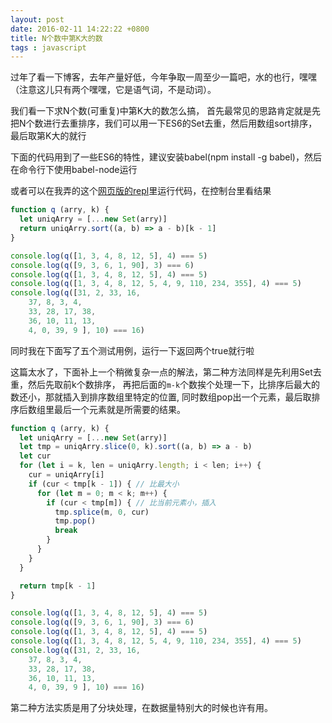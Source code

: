 ```yaml
---
layout: post
date: 2016-02-11 14:22:22 +0800
title: N个数中第K大的数
tags : javascript
---
```


过年了看一下博客，去年产量好低，今年争取一周至少一篇吧，水的也行，嘿嘿（注意这儿只有两个嘿嘿，它是语气词，不是动词）。

我们看一下求N个数(可重复)中第K大的数怎么搞，
首先最常见的思路肯定就是先把N个数进行去重排序，我们可以用一下ES6的Set去重，然后用数组sort排序，最后取第K大的就行

下面的代码用到了一些ES6的特性，建议安装babel(npm install -g babel)，然后在命令行下使用babel-node运行

或者可以在我弄的这个[网页版的repl](/demos/es6-run.html)里运行代码，在控制台里看结果

```javascript
function q (arry, k) {
  let uniqArry = [...new Set(arry)]
  return uniqArry.sort((a, b) => a - b)[k - 1]
}

console.log(q([1, 3, 4, 8, 12, 5], 4) === 5)
console.log(q([9, 3, 6, 1, 90], 3) === 6)
console.log(q([1, 3, 4, 8, 12, 5], 4) === 5)
console.log(q([1, 3, 4, 8, 12, 5, 4, 9, 110, 234, 355], 4) === 5)
console.log(q([31, 2, 33, 16,
    37, 8, 3, 4,
    33, 28, 17, 38,
    36, 10, 11, 13,
    4, 0, 39, 9 ], 10) === 16)
```

同时我在下面写了五个测试用例，运行一下返回两个true就行啦

这篇太水了，下面补上一个稍微复杂一点的解法，第二种方法同样是先利用Set去重，然后先取前k个数排序，
再把后面的`m-k`个数挨个处理一下，比排序后最大的数还小，那就插入到排序数组里特定的位置,
同时数组pop出一个元素，最后取排序后数组里最后一个元素就是所需要的结果。

```javascript
function q (arry, k) {
  let uniqArry = [...new Set(arry)]
  let tmp = uniqArry.slice(0, k).sort((a, b) => a - b)
  let cur
  for (let i = k, len = uniqArry.length; i < len; i++) {
    cur = uniqArry[i]
    if (cur < tmp[k - 1]) { // 比最大小
      for (let m = 0; m < k; m++) {
        if (cur < tmp[m]) { // 比当前元素小，插入
          tmp.splice(m, 0, cur)
          tmp.pop()
          break
        }
      }
    }
  }

  return tmp[k - 1]
}

console.log(q([1, 3, 4, 8, 12, 5], 4) === 5)
console.log(q([9, 3, 6, 1, 90], 3) === 6)
console.log(q([1, 3, 4, 8, 12, 5], 4) === 5)
console.log(q([1, 3, 4, 8, 12, 5, 4, 9, 110, 234, 355], 4) === 5)
console.log(q([31, 2, 33, 16,
    37, 8, 3, 4,
    33, 28, 17, 38,
    36, 10, 11, 13,
    4, 0, 39, 9 ], 10) === 16)
```

第二种方法实质是用了分块处理，在数据量特别大的时候也许有用。
